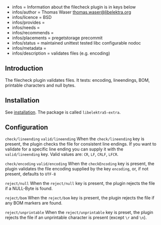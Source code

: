 - infos = Information about the filecheck plugin is in keys below
- infos/author = Thomas Waser <thomas.waser@libelektra.org>
- infos/licence = BSD
- infos/provides =
- infos/needs =
- infos/recommends =
- infos/placements = pregetstorage precommit
- infos/status = maintained unittest tested libc configurable nodoc
- infos/metadata =
- infos/description = validates files (e.g. encoding)

## Introduction

The filecheck plugin validates files. It tests: encoding, lineendings, BOM, printable characters and null bytes.

## Installation

See [installation](/doc/INSTALL.md).
The package is called `libelektra5-extra`.

## Configuration

`check/lineending`
`valid/lineending`
When the `check/lineending` key is present, the plugin checks the file for consistent line endings. If you want to validate for a specific line ending you can supply it with the `valid/lineending` key. Valid values are: `CR`, `LF`, `CRLF`, `LFCR`.

`check/encoding`
`valid/encoding`
When the `checkEncoding` key is present, the plugin validates the file encoding supplied by the key `encoding`, or, if not present, defaults to `UTF-8`

`reject/null`
When the `reject/null` key is present, the plugin rejects the file if a NULL-Byte is found.

`reject/bom`
When the `reject/bom` key is present, the plugin rejects the file if any BOM markers are found.

`reject/unprintable`
When the `reject/unprintable` key is preset, the plugin rejects the file if an unprintable character is present (except `\r` and `\n`).
